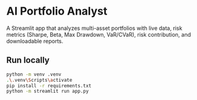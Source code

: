 # AI Portfolio Analyst

A Streamlit app that analyzes multi-asset portfolios with live data, risk metrics (Sharpe, Beta, Max Drawdown, VaR/CVaR), risk contribution, and downloadable reports.

## Run locally
```bash
python -m venv .venv
.\.venv\Scripts\activate
pip install -r requirements.txt
python -m streamlit run app.py